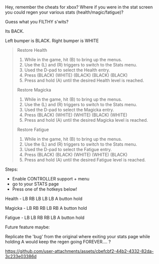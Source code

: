 Hey, remember the cheats for xbox? Where if you were in the stat screen you could regen your various stats (health/magic/fatigue)?

Guess what you FILTHY s'wits?

Its BACK.

Left bumper is BLACK. Right bumper is WHITE

> Restore Health
> 1) While in the game, hit (B) to bring up the menus.
> 2) Use the (L) and (R) triggers to switch to the Stats menu.
> 3) Used the D-pad to select the Health entry.
> 4) Press (BLACK) (WHITE) (BLACK) (BLACK) (BLACK)
> 5) Press and hold (A) until the desired Health level is reached.
> 
> Restore Magicka
> 1) While in the game, hit (B) to bring up the menus.
> 2) Use the (L) and (R) triggers to switch to the Stats menu.
> 3) Used the D-pad to select the Magicka entry.
> 4) Press (BLACK) (WHITE) (WHITE) (BLACK) (WHITE)
> 5) Press and hold (A) until the desired Magicka level is reached.
> 
> Restore Fatigue
> 1) While in the game, hit (B) to bring up the menus.
> 2) Use the (L) and (R) triggers to switch to the Stats menu.
> 3) Used the D-pad to select the Fatigue entry.
> 4) Press (BLACK) (BLACK) (WHITE) (WHITE) (BLACK)
> 5) Press and hold (A) until the desired Fatigue level is reached.

Steps:

* Enable CONTROLLER support + menu
* go to your STATS page
* Press one of the hotkeys below!

Health - LB RB LB LB LB A button hold

Magicka - LB RB RB LB RB A button hold

Fatigue - LB LB RB RB LB A button hold


Future feature maybe:

Replicate the 'bug' from the original where exiting your stats page while holding A would keep the regen going FOREVER.... ?

https://github.com/user-attachments/assets/cbefcbf2-44b2-4332-82da-3c233e03386d


